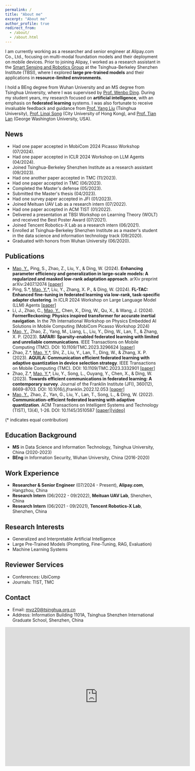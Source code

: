 ```yaml
---
permalink: /
title: "About me"
excerpt: "About me"
author_profile: true
redirect_from: 
  - /about/
  - /about.html
---
```


I am currently working as a researcher and senior engineer at Alipay.com Co., Ltd., focusing on multi-modal foundation models and their deployment on mobile devices. Prior to joining Alipay, I worked as a research assistant in the [Smart Sensing and Robotics Group](https://ssr-group.net/) at the Tsinghua-Berkeley Shenzhen Institute (TBSI), where I explored **large pre-trained models** and their applications in **resource-limited environments**.

I hold a BEng degree from Wuhan University and an MS degree from Tsinghua University, where I was supervised by [Prof. Wenbo Ding](https://www.tbsi.edu.cn/dwb_en/main.htm). During my student years, my research focused on **artificial intelligence**, with an emphasis on **federated learning** systems. I was also fortunate to receive invaluable feedback and guidance from [Prof. Yang Liu](https://air.tsinghua.edu.cn/en/info/1046/1197.htm) (Tsinghua University), [Prof. Linqi Song](https://scholars.cityu.edu.hk/en/persons/linqi-song(a665d7a3-8847-404d-a56a-2b10b470327c).html) (City University of Hong Kong), and [Prof. Tian Lan](https://www.seas.gwu.edu/tian-lan) (George Washington University, USA).

News
------
- Had one paper accepted in MobiCom 2024 Picasso Workshop (07/2024).
- Had one paper accepted in ICLR 2024 Workshop on LLM Agents (04/2024).
- Joined Tsinghua-Berkeley Shenzhen Institute as a research assistant (09/2023).
- Had one another paper accepted in TMC (11/2023).
- Had one paper accepted in TMC (06/2023).
- Completed the Master's defense (05/2023).
- Submitted the Master's thesis (04/2023).
- Had one survey paper accepted in JFI (01/2023).
- Joined Meituan UAV Lab as a research intern (07/2022).
- Had one paper accepted in ACM TIST (01/2022).
- Delivered a presentation at TBSI Workshop on Learning Theory (WOLT) and received the Best Poster Award (07/2021).
- Joined Tencent Robotics-X Lab as a research intern (06/2021).
- Enrolled at Tsinghua-Berkeley Shenzhen Institute as a master's student in the data science and information technology track (09/2020).
- Graduated with honors from Wuhan University (06/2020).


Publications
------
- <u>Mao, Y.</u>, Ping, S., Zhao, Z., Liu, Y., & Ding, W. (2024). **Enhancing parameter efficiency and generalization in large-scale models: A regularized and masked low-rank adaptation approach**. arXiv preprint arXiv:2407.12074 [\[paper\]](https://arxiv.org/abs/2407.12074)
- Ping, S.\*, <u>Mao, Y.</u>\*, Liu, Y., Zhang, X. P., & Ding, W. (2024). **FL-TAC: Enhanced fine-tuning in federated learning via low-rank, task-specific adapter clustering**. In ICLR 2024 Workshop on Large Language Model (LLM) Agents [\[paper\]](https://openreview.net/forum?id=JDmAymuFFQ)
- Li, J., Zhao, C., <u>Mao, Y.</u>, Chen, X., Ding, W., Qu, X., & Wang, J. (2024). **FormerReckoning: Physics inspired transformer for accurate inertial navigation**. In the 7th International Workshop on Physics Embedded AI Solutions in Mobile Computing (MobiCom Picasso Workshop 2024)
- <u>Mao, Y.</u>, Zhao, Z., Yang, M., Liang, L., Liu, Y., Ding, W., Lan, T., & Zhang, X. P. (2023). **SAFARI: Sparsity-enabled federated learning with limited and unreliable communications**. IEEE Transactions on Mobile Computing (TMC). DOI: 10.1109/TMC.2023.3296624 [\[paper\]](https://ieeexplore.ieee.org/abstract/document/10185584/)
- Zhao, Z.\*, <u>Mao, Y.</u>\*, Shi, Z., Liu, Y., Lan, T., Ding, W., & Zhang, X. P. (2023). **AQUILA: Communication efficient federated learning with adaptive quantization in device selection strategy**. IEEE Transactions on Mobile Computing (TMC). DOI: 10.1109/TMC.2023.3332901 [\[paper\]](https://ieeexplore.ieee.org/abstract/document/10319317)
- Zhao, Z.\*, <u>Mao, Y.</u>\*, Liu, Y., Song, L., Ouyang, Y., Chen, X., & Ding, W. (2023). **Towards efficient communications in federated learning: A contemporary survey**. Journal of the Franklin Institute (JFI), 360(12), 8669-8703. DOI: 10.1016/j.jfranklin.2022.12.053 [\[paper\]](https://arxiv.org/abs/2208.01200)
- <u>Mao, Y.</u>, Zhao, Z., Yan, G., Liu, Y., Lan, T., Song, L., & Ding, W. (2022). **Communication-efficient federated learning with adaptive quantization**. ACM Transactions on Intelligent Systems and Technology (TIST), 13(4), 1-26. DOI: 10.1145/3510587 [\[paper\]](https://dl.acm.org/doi/full/10.1145/3510587)[\[video\]](https://youtu.be/aryLdgxRslc)

(\* indicates equal contribution)
  
Education Background
------
- **MS** in Data Science and Information Technology, Tsinghua University, China (2020-2023)
- **BEng** in Information Security, Wuhan University, China (2016-2020)

Work Experience
------
- **Researcher & Senior Engineer** (07/2024 - Present), **Alipay.com**, Hangzhou, China  
- **Research Intern** (06/2022 - 09/2022), **Meituan UAV Lab**, Shenzhen, China  
- **Research Intern** (06/2021 - 09/2021), **Tencent Robotics-X Lab**, Shenzhen, China  

Research Interests
------
- Generalized and Interpretable Artificial Intelligence  
- Large Pre-Trained Models (Prompting, Fine-Tuning, RAG, Evaluation)  
- Machine Learning Systems

Reviewer Services
------
- Conferences: UbiComp
- Journals: TIST, TMC

Contact
------
- Email: myz20@tsinghua.org.cn
- Address: Information Building 1101A, Tsinghua Shenzhen International Graduate School, Shenzhen, China

<iframe src="https://www.google.com/maps/embed?pb=!1m18!1m12!1m3!1d3683.6827114536864!2d113.96735877376993!3d22.590967332299805!2m3!1f0!2f0!3f0!3m2!1i1024!2i768!4f13.1!3m3!1m2!1s0x3403f28946a60645%3A0x4244adb2a8669d67!2z5riF5Y2O5aSn5a2m5rex5Zyz5Zu96ZmF56CU56m255Sf6Zmi!5e0!3m2!1szh-CN!2sus!4v1698898170625!5m2!1szh-CN!2sus" width="600" height="450" style="border:0;" allowfullscreen="" loading="lazy" referrerpolicy="no-referrer-when-downgrade"></iframe>
